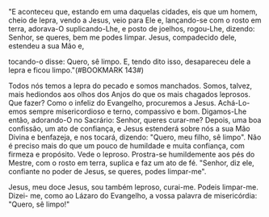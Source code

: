
"E aconteceu que, estando em uma daquelas cidades, eis que um homem, cheio de lepra, vendo a Jesus, veio para Ele e, lançando-se com o rosto em terra, adorava-O suplicando-Lhe, e posto de joelhos, rogou-Lhe, dizendo: Senhor, se queres, bem me podes limpar. Jesus, compadecido dele, estendeu a sua Mão e,

tocando-o disse: Quero, sê limpo. E, tendo dito isso, desapareceu dele a lepra e ficou limpo."(#BOOKMARK 143#)

Todos nós temos a lepra do pecado e somos manchados. Somos, talvez, mais hediondos aos olhos dos Anjos do que os mais chagados leprosos. Que fazer? Como o infeliz do Evangelho, procuremos a Jesus. Achá-Lo-emos sempre misericordioso e terno, compassivo e bom. Digamos-Lhe então, adorando-O no Sacrário: Senhor, queres curar-me? Depois, uma boa confissão, um ato de confiança, e Jesus estenderá sobre nós a sua Mão Divina e benfazeja, e nos tocará, dizendo: "Quero, meu filho, sê limpo". Não é preciso mais do que um pouco de humildade e muita confiança, com firmeza e propósito. Vede o leproso. Prostra-se humildemente aos pés do Mestre, com o rosto em terra, suplica e faz um ato de fé. "Senhor, diz ele, confiante no poder de Jesus, se queres, podes limpar-me".

Jesus, meu doce Jesus, sou também leproso, curai-me. Podeis limpar-me. Dizei- me, como ao Lázaro do Evangelho, a vossa palavra de misericórdia: "Quero, sê limpo!"


